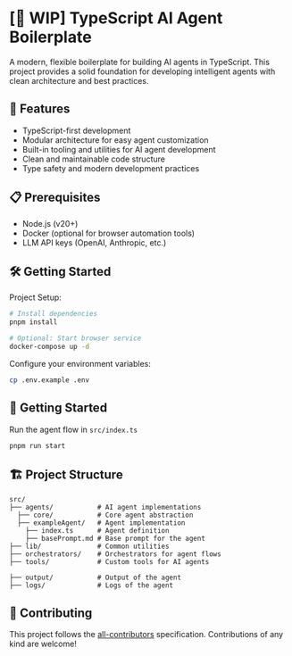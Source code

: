 # [🚧 WIP] TypeScript AI Agent Boilerplate

A modern, flexible boilerplate for building AI agents in TypeScript. This project provides a solid foundation for developing intelligent agents with clean architecture and best practices.

## 🚀 Features

- TypeScript-first development
- Modular architecture for easy agent customization
- Built-in tooling and utilities for AI agent development
- Clean and maintainable code structure
- Type safety and modern development practices

## 📋 Prerequisites

- Node.js (v20+)
- Docker (optional for browser automation tools)
- LLM API keys (OpenAI, Anthropic, etc.)

## 🛠️ Getting Started

Project Setup:

```bash
# Install dependencies
pnpm install

# Optional: Start browser service
docker-compose up -d
```

Configure your environment variables:

```bash
cp .env.example .env
```

## 🚦 Getting Started

Run the agent flow in `src/index.ts`

```bash
pnpm run start
```

## 🏗️ Project Structure

```
src/
├── agents/           # AI agent implementations
  ├── core/           # Core agent abstraction
  ├── exampleAgent/   # Agent implementation
    ├── index.ts      # Agent definition
    ├── basePrompt.md # Base prompt for the agent
├── lib/              # Common utilities
├── orchestrators/    # Orchestrators for agent flows
├── tools/            # Custom tools for AI agents

├── output/           # Output of the agent
├── logs/             # Logs of the agent
```

## 🤝 Contributing

This project follows the [all-contributors](https://allcontributors.org) specification.
Contributions of any kind are welcome!
